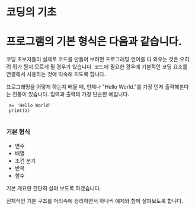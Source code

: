 # 코딩의 기초

# 프로그램의 기본 형식은 다음과 같습니다.

코딩 초보자들이 실제로 코드를 만들어 보려면 프로그래밍 언어를 다 외우는 것은 오히려 뭐가 뭔지 모르게 될 경우가 있습니다. 
코드에 필요한 경우에 기본적인 코딩 요소를 연결해서 사용하는 것에 익숙해 지도록 합니다.

프로그래밍을 어떻게 하는지 배울 때, 언제나 "Hello World."를 가장 먼저 출력해본다는 전통이 있습니다. 
입력과 출력의 가장 단순한 예입니다.
``` 
 a= 'Hello World'
 print(a) 
 
```
### 기본 형식 

*   변수
*   배열
*   조건 분기
*   반복
*   함수

기본 개요만  간단히 살펴 보도록 하겠습니다.

전체적인 기본 구조를 머리속에 정리하면서 하나씩 예제와 함께 살펴보도록 합니다.
